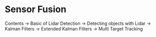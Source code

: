 # Sensor Fusion 

Contents
-> Basic of Lidar Detection
-> Detecting objects with Lidar
-> Kalman Filters
-> Extended Kalman Filters
-> Multi Target Tracking


